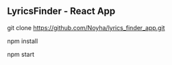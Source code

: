 ## LyricsFinder - React App

git clone https://github.com/Noyha/lyrics_finder_app.git

npm install

npm start
